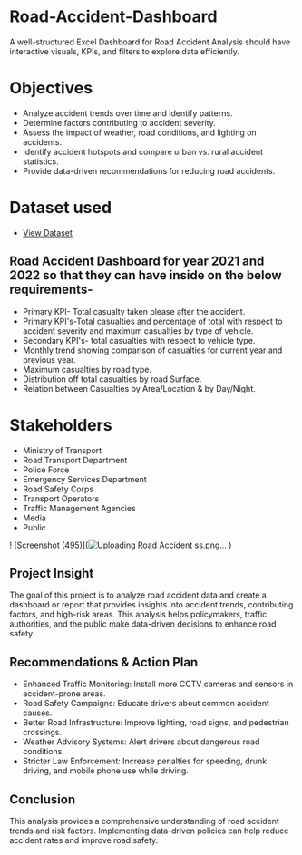 # Road-Accident-Dashboard
A well-structured Excel Dashboard for Road Accident Analysis should have interactive visuals, KPIs, and filters to explore data efficiently.

# Objectives
- Analyze accident trends over time and identify patterns.
- Determine factors contributing to accident severity.
- Assess the impact of weather, road conditions, and lighting on accidents.
- Identify accident hotspots and compare urban vs. rural accident statistics.
- Provide data-driven recommendations for reducing road accidents.



# Dataset used
- <a href="https://github.com/peacerach/Road-Accident-Dashboard/blob/main/Road%20Accident%20Data.xlsx">View Dataset</a>

## Road Accident Dashboard for year 2021 and 2022 so that they can have inside on the below requirements-
- Primary KPI- Total casualty taken please after the accident. 
- Primary KPI's-Total casualties and percentage of total with respect to accident severity and maximum casualties by type of vehicle. 
- Secondary KPI's- total casualties with respect to vehicle type. 
- Monthly trend showing comparison of casualties for current year and previous year. 
- Maximum casualties by road type. 
- Distribution off total casualties by road Surface. 
- Relation between Casualties by Area/Location & by Day/Night.

  
# Stakeholders

- Ministry of Transport
- Road Transport Department
- Police Force
- Emergency Services Department
- Road Safety Corps
- Transport Operators
- Traffic Management Agencies
- Media
- Public

! [Screenshot (495)](![Uploading Road Accident ss.png…]()
) 

## Project Insight
The goal of this project is to analyze road accident data and create a dashboard or report that provides insights into accident trends, contributing factors, and high-risk areas. This analysis helps policymakers, traffic authorities, and the public make data-driven decisions to enhance road safety. 


## Recommendations & Action Plan
- Enhanced Traffic Monitoring: Install more CCTV cameras and sensors in accident-prone areas.
- Road Safety Campaigns: Educate drivers about common accident causes.
- Better Road Infrastructure: Improve lighting, road signs, and pedestrian crossings.
- Weather Advisory Systems: Alert drivers about dangerous road conditions.
- Stricter Law Enforcement: Increase penalties for speeding, drunk driving, and mobile phone use while driving.

## Conclusion
 This analysis provides a comprehensive understanding of road accident trends and risk factors. Implementing data-driven policies can help reduce accident rates and improve road safety.

